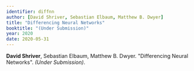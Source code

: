 ```yaml
---
identifier: diffnn
author: [David Shriver, Sebastian Elbaum, Matthew B. Dwyer]
title: "Differencing Neural Networks"
booktitle: "(Under Submission)"
year: 2020
date: 2020-05-31
---
```


**David Shriver**, Sebastian Elbaum, Matthew B. Dwyer. "Differencing Neural Networks". *(Under Submission)*.